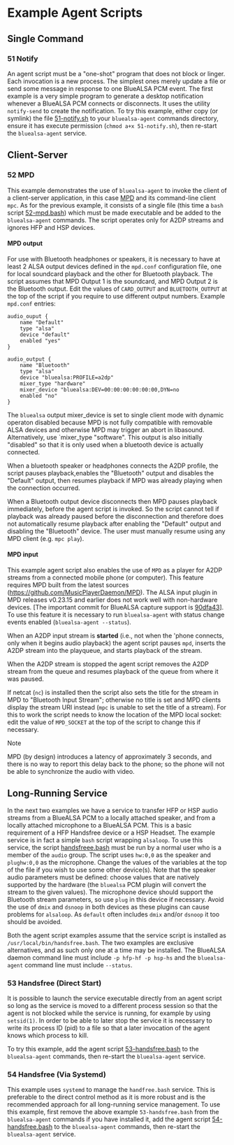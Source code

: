 # Example Agent Scripts

## Single Command

### 51 Notify

An agent script must be a "one-shot" program that does not block or linger. Each invocation is a new process. The simplest ones merely update a file or send some message in response to one BlueALSA PCM event. The first example is a very simple program to generate a desktop notification whenever a BlueALSA PCM connects or disconnects. It uses the utility `notify-send` to create the notification. To try this example, either copy (or symlink) the file [51-notify.sh](./51-notify.sh) to your `bluealsa-agent` commands directory, ensure it has execute permission (`chmod a+x 51-notify.sh`), then re-start the `bluealsa-agent` service.

## Client-Server

### 52 MPD

This example demonstrates the use of `bluealsa-agent` to invoke the client of a client-server application, in this case [MPD](https://www.musicpd.org) and its command-line client `mpc`. As for the previous example, it consists of a single file (this time a `bash` script [52-mpd.bash](./52-mpd.bash)) which must be made executable and be added to the `bluealsa-agent` commands. The script operates only for A2DP streams and ignores HFP and HSP devices.

#### MPD output

For use with Bluetooth headphones or speakers, it is necessary to have at least 2 ALSA output devices defined in the `mpd.conf` configuration file, one for local soundcard playback and the other for Bluetooth playback. The script assumes that MPD Output 1 is the soundcard, and MPD Output 2 is the Bluetooth output. Edit the values of `CARD_OUTPUT` and `BLUETOOTH_OUTPUT` at the top of the script if you require to use different output numbers. Example `mpd.conf` entries:

```mpd
audio_ouput {
	name "Default"
	type "alsa"
	device "default"
	enabled "yes"
}

audio_output {
	name "Bluetooth"
	type "alsa"
	device "bluealsa:PROFILE=a2dp"
	mixer_type "hardware"
	mixer_device "bluealsa:DEV=00:00:00:00:00:00,DYN=no
	enabled "no"
}
```

The `bluealsa` output mixer_device is set to single client mode with dynamic operaton disabled because MPD is not fully compatible with removable ALSA devices and otherwise MPD may trigger an abort in libasound. Alternatively, use `mixer_type "software". This output is also initially "disabled" so that it is only used when a bluetooth device is actually connected.

When a bluetooth speaker or headphones connects the A2DP profile, the script pauses playback,enables the "Bluetooth" output and disables the "Default" output, then resumes playback if MPD was already playing when the connection occurred.

When a Bluetooth output device disconnects then MPD pauses playback immediately, before the agent script is invoked. So the script cannot tell if playback was already paused before the disconnection and therefore does not automatically resume playback after enabling the "Default" output and disabling the "Bluetooth" device. The user must manually resume using any MPD client (e.g. `mpc play`).

#### MPD input

This example agent script also enables the use of `MPD` as a player for A2DP streams from a connected mobile phone (or computer). This feature requires MPD built from the latest sources (https://github.com/MusicPlayerDaemon/MPD). The ALSA input plugin in MPD releases v0.23.15 and earlier does not work well with non-hardware devices. [The important commit for BlueALSA capture support is [90dfa43](https://github.com/MusicPlayerDaemon/MPD/commit/90dfa437e024a0967557e31ccc4ff452a15cf691)]. To use this feature it is necessary to run `bluealsa-agent` with status change events enabled (`bluealsa-agent --status`).

When an A2DP input stream is **started** (i.e., not when the 'phone connects, only when it begins audio playback) the agent script pauses `mpd`, inserts the A2DP stream into the playqueue, and starts playback of the stream.

When the A2DP stream is stopped the agent script removes the A2DP stream from the queue and resumes playback of the queue from where it was paused.

If netcat (`nc`) is installed then the script also sets the title for the stream in MPD to "Bluetooth Input Stream"; otherwise no title is set and MPD clients display the stream URI instead (`mpc` is unable to set the title of a stream). For this to work the script needs to know the location of the MPD local socket: edit the value of `MPD_SOCKET` at the top of the script to change this if necessary.

> [!Note]
> MPD (by design) introduces a latency of approximately 3 seconds, and there is no way to report this delay back to the phone; so the phone will not be able to synchronize the audio with video.

## Long-Running Service

In the next two examples we have a service to transfer HFP or HSP audio streams from a BlueALSA PCM to a locally attached speaker, and from a locally attached microphone to a BlueALSA PCM. This is a basic requirement of a HFP Handsfree device or a HSP Headset. The example service is in fact a simple `bash` script wrapping `alsaloop`. To use this service, the script [handsfreee.bash](./handsfree/handsfree.bash) must be run by a normal user who is a member of the `audio` group. The script uses `hw:0,0` as the speaker and `plughw:0,0` as the microphone. Change the values of the variables at the top of the file if you wish to use some other device(s). Note that the speaker audio parameters must be defined: choose values that are natively supported by the hardware (the `bluealsa` PCM plugin will convert the stream to the given values). The microphone device should support the Bluetooth stream parameters, so use `plug` in this device if necessary. Avoid the use of `dmix` and `dsnoop` in both devices as these plugins can cause problems for `alsaloop`. As `default` often includes `dmix` and/or `dsnoop` it too should be avoided.

Both the agent script examples assume that the service script is installed as `/usr/local/bin/handsfree.bash`. The two examples are exclusive alternatives, and as such only one at a time may be installed. The BlueALSA daemon command line must include `-p hfp-hf -p hsp-hs` and the `bluealsa-agent` command line must include `--status`.

### 53 Handsfree (Direct Start)

It is possible to launch the service executable directly from an agent script so long as the service is moved to a different process session so that the agent is not blocked while the service is running, for example by using `setsid(1)`. In order to be able to later stop the service it is necessary to write its process ID (pid) to a file so that a later invocation of the agent knows which process to kill.

To try this example, add the agent script [53-handsfree.bash](./handsfree/53-handsfree.bash) to the `bluealsa-agent` commands, then re-start the `bluealsa-agent` service.

### 54 Handsfree (Via Systemd)

This example uses `systemd` to manage the `handfree.bash` service. This is preferable to the direct control method as it is more robust and is the recommended approach for all long-running service management. To use this example, first remove the above example `53-handsfree.bash` from the `bluealsa-agent` commands if you have installed it, add the agent script [54-handsfree.bash](./handsfree/54-handsfree.bash) to the `bluealsa-agent` commands, then re-start the `bluealsa-agent` service.

